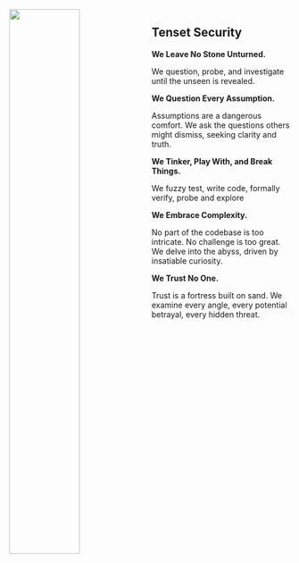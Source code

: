 <img align="left" src="https://github.com/tenset-security/.github/assets/65830545/f3aa3a3a-90ae-4bb0-a729-b60c7de46f52" width="50%">
  
## Tenset Security
**We Leave No Stone Unturned.**

We question, probe, and investigate until the unseen is revealed.

**We Question Every Assumption.**

Assumptions are a dangerous comfort. We ask the questions others might dismiss, seeking clarity and truth.

**We Tinker, Play With, and Break Things.**

We fuzzy test, write code, formally verify, probe and explore

**We Embrace Complexity.**

No part of the codebase is too intricate. No challenge is too great. We delve into the abyss, driven by insatiable curiosity.

**We Trust No One.**

Trust is a fortress built on sand. We examine every angle, every potential betrayal, every hidden threat.

